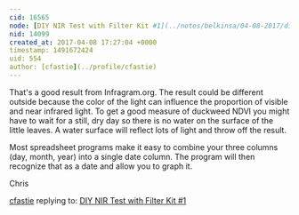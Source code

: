 ```yaml
---
cid: 16565
node: [DIY NIR Test with Filter Kit #1](../notes/belkinsa/04-08-2017/diy-nir-test-with-filter-kit)
nid: 14099
created_at: 2017-04-08 17:27:04 +0000
timestamp: 1491672424
uid: 554
author: [cfastie](../profile/cfastie)
---
```


That's a good result from Infragram.org. The result could be different outside because the color of the light can influence the proportion of visible and near infrared light. To get a good measure of duckweed NDVI you might have to wait for a still, dry day so there is no water on the surface of the little leaves. A water surface will reflect lots of light and throw off the result.

Most spreadsheet programs make it easy to combine your three columns (day, month, year) into a single date column. The program will then recognize that as a date and allow you to graph it.

Chris

[cfastie](../profile/cfastie) replying to: [DIY NIR Test with Filter Kit #1](../notes/belkinsa/04-08-2017/diy-nir-test-with-filter-kit)


